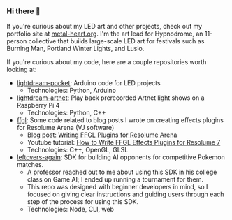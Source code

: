 ### Hi there 👋

If you're curious about my LED art and other projects, check out my portfolio site at [metal-heart.org](https://metal-heart.org). I'm the art lead for Hypnodrome, an 11-person collective that builds large-scale LED art for festivals such as Burning Man, Portland Winter Lights, and Lusio.

If you're curious about my code, here are a couple repositories worth looking at:

- [lightdream-pocket](https://github.com/dramamine/lightdream-pocket): Arduino code for LED projects
  - Technologies: Python, Arduino
- [lightdream-artnet](https://github.com/dramamine/lightdream-artnet): Play back prerecorded Artnet light shows on a Raspberry Pi 4
  - Technologies: Python, C++
- [ffgl](https://github.com/dramamine/ffgl): Some code related to blog posts I wrote on creating effects plugins for Resolume Arena (VJ software)
  - Blog post: [Writing FFGL Plugins for Resolume Arena](https://metal-heart.org/writing-ffgl-plugins-for-resolume-arena-7/)
  - Youtube tutorial: [How to Write FFGL Effects Plugins for Resolume 7](https://www.youtube.com/watch?v=26uzqRbxRUk)
  - Technologies: C++, OpenGL, GLSL
- [leftovers-again](https://github.com/dramamine/leftovers-again): SDK for building AI opponents for competitive Pokemon matches.
  - A professor reached out to me about using this SDK in his college class on Game AI; I ended up running a tournament for them.
  - This repo was designed with beginner developers in mind, so I focused on giving clear instructions and guiding users through each step of the process for using this SDK.
  - Technologies: Node, CLI, web


<!--
**dramamine/dramamine** is a ✨ _special_ ✨ repository because its `README.md` (this file) appears on your GitHub profile.

Here are some ideas to get you started:

- 🔭 I’m currently working on ...
- 🌱 I’m currently learning ...
- 👯 I’m looking to collaborate on ...
- 🤔 I’m looking for help with ...
- 💬 Ask me about ...
- 📫 How to reach me: ...
- 😄 Pronouns: ...
- ⚡ Fun fact: ...
-->
